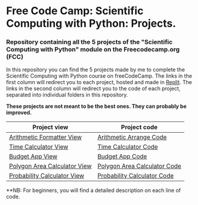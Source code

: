# Free Code Camp: Scientific Computing with Python: Projects.
### Repository containing all the 5 projects of the "Scientific Computing with Python" module on the Freecodecamp.org (FCC)

In this repository you can find the 5 projects made by me to complete the Scientific Computing with Python course on freeCodeCamp. The links in the first column will redirect you to each project, hosted and made in [Replit](https://replit.com/). The links in the second column will redirect you to the code of each project, separated into individual folders in this repository.

**These projects are not meant to be the best ones. They can probably be improved.**

Project view | Project code  
-------- | --------  
[Arithmetic Formatter View](https://replit.com/@SiwarNASRI/arithmeticarranger#main.py) | [Arithmetic Arrange Code](/Arithmetic%20Arranger)  
[Time Calculator View](https://replit.com/@SiwarNASRI/timecalculator#main.py) | [Time Calculator Code](/Time%20Calculator)  
[Budget App View](https://replit.com/@SiwarNASRI/Budget-App#main.py) | [Budget App Code](/Budget%20App)  
[Polygon Area Calculator View](https://replit.com/@SiwarNASRI/Polygon-Area-Calculator#main.py) | [Polygon Area Calculator Code](/Polygon%20Area%20Calculator)  
[Probability Calculator View](https://replit.com/@SiwarNASRI/Probability-Calculator#main.py) | [Probability Calculator Code](/Probability%20Calculator) 

**NB: For beginners, you will find a detailed description on each line of code.
